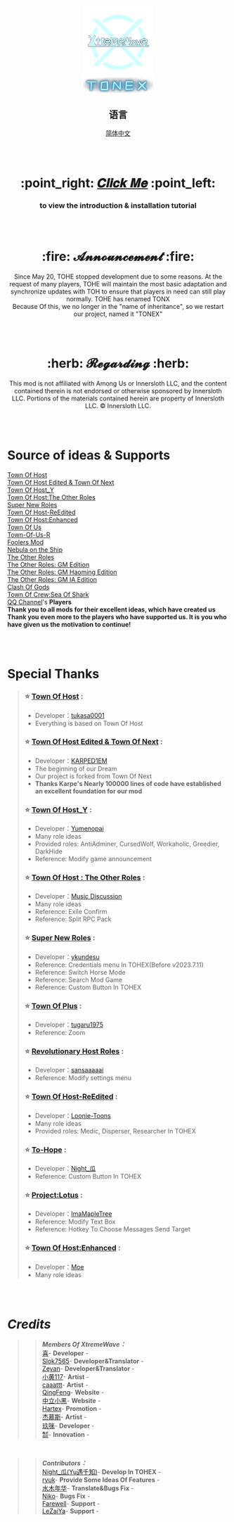 <div align="center">
  <img width="160" src="Assets/LOGO.png" alt="logo"></br>
  <img width="160" src="Assets/Title.svg" alt="title"></br>

  ## 语言
[简体中文](https://github.com/XtremeWave/TownOfNewEpic_Xtreme/blob/TONEX/README-Zh.md)
 

  </br></br>

  <h1>:point_right: <a href="https://tonex.cc">𝑪𝒍𝒊𝒄𝒌 𝑴𝒆</a> :point_left:</h1> 
  <h3>to view the introduction & installation tutorial</h3>  

  </br></br>

  <h1>:fire: 𝓐𝓷𝓷𝓸𝓾𝓷𝓬𝓮𝓶𝓮𝓷𝓽 :fire:</h1>
  <p>Since May 20, TOHE stopped development due to some reasons. At the request of many players, TOHE will maintain the most basic adaptation and synchronize updates with TOH to ensure that players in need can still play normally. TOHE has renamed TONX<br>Because Of this, we no longer in the "name of inheritance", so we restart our project, named it "TONEX"</p>

  </br></br>

  <h1>:herb: 𝓡𝓮𝓰𝓪𝓻𝓭𝓲𝓷𝓰 :herb:</h1>
  <p>This mod is not affiliated with Among Us or Innersloth LLC, and the content contained therein is not endorsed or otherwise sponsored by Innersloth LLC. Portions of the materials contained herein are property of Innersloth LLC. © Innersloth LLC.</p>

  </br></br>

</div>
<div align="left">

  # Source of ideas & Supports
[Town Of Host](https://github.com/tukasa0001/TownOfHost)<br>
[Town Of Host Edited & Town Of Next](https://github.com/KARPED1EM/TownOfHostEdited)<br>
[Town Of Host_Y](https://github.com/Yumenopai/TownOfHost_Y)<br>
[Town Of Host:The Other Roles](https://github.com/music-discussion/TownOfHost-TheOtherRoles)<br>
[Super New Roles](https://github.com/ykundesu/SuperNewRoles)<br>
[Town Of Host-ReEdited](https://github.com/Loonie-Toons/TownOfHost-ReEdited)<br>
[Town Of Host:Enhanced](https://github.com/0xDrMoe/TownofHost-Enhanced)<br>
[Town Of Us](https://github.com/Loonie-Toons/TownOfHost-ReEdited)<br>
[Town-Of-Us-R](https://github.com/eDonnes124/Town-Of-Us-R)<br>
[Foolers Mod](https://github.com/MengTube/Foolers-Mod)<br>
[Nebula on the Ship](https://github.com/Dolly1016/Nebula)<br>
[The Other Roles](https://github.com/TheOtherRolesAU/TheOtherRoles)<br>
[The Other Roles: GM Edition](https://github.com/yukinogatari/TheOtherRoles-GM)<br>
[The Other Roles: GM Haoming Edition](https://github.com/haoming37/TheOtherRoles-GM-Haoming)<br>
[The Other Roles: GM IA Edition](https://github.com/dabao40/TheOtherRolesGMIA)<br>
[Clash Of Gods](https://github.com/CognifyDev/ClashOfGods)<br>
[Town Of Crew:Sea Of Shark](https://github.com/yiTOC/TOCS)<br>
[QQ Channel](https://pd.qq.com/s/gm7xdfhw8)'s **Players**<br>
**Thank you to all mods for their excellent ideas, which have created us**<br>
**Thank you even more to the players who have supported us. It is you who have given us the motivation to continue!**

  </br></br>

# Special Thanks
>
>### :star: [Town Of Host](https://github.com/tukasa0001/TownOfHost) :
>
> - Developer：[tukasa0001](https://github.com/tukasa0001)
> - Everything is based on Town Of Host
>
>### :star: [Town Of Host Edited & Town Of Next](https://github.com/KARPED1EM/TownOfHostEdited) :
> 
> - Developer：[KARPED1EM](https://github.com/KARPED1EM)
> - The beginning of our Dream
> - Our project is forked from Town Of Next 
> - **Thanks Karpe's Nearly 100000 lines of code have established an excellent foundation for our mod**
>
>### :star: [Town Of Host_Y](https://github.com/Yumenopai/TownOfHost_Y) :
> 
> - Developer：[Yumenopai](https://github.com/Yumenopai)
> - Many role ideas
> - Provided roles: AntiAdminer, CursedWolf, Workaholic, Greedier, DarkHide
> - Reference: Modify game announcement
>### :star: [Town Of Host : The Other Roles](https://github.com/music-discussion/TownOfHost-TheOtherRoles) :
>
> - Developer：[Music Discussion](https://github.com/music-discussion)
> - Many role ideas
> - Reference: Exile Confirm
> - Reference: Split RPC Pack
>
>### :star: [Super New Roles](https://github.com/ykundesu/SuperNewRoles) :
> 
> - Developer：[ykundesu](https://github.com/ykundesu)
> - Reference: Credentials menu In TOHEX(Before v2023.7.11)
> - Reference: Switch Horse Mode
> - Reference: Search Mod Game
> - Reference: Custom Button In TOHEX
>
>### :star: [Town Of Plus](https://github.com/tugaru1975/TownOfPlus) :
> 
> - Developer：[tugaru1975](https://github.com/tugaru1975)
> - Reference: Zoom
>
>### :star: [Revolutionary Host Roles](https://github.com/sansaaaaai/Revolutionary-host-roles) :
> 
> - Developer：[sansaaaaai](https://github.com/sansaaaaai)
> - Reference: Modify settings menu 
>
>### :star: [Town Of Host-ReEdited](https://github.com/Loonie-Toons/TownOfHost-ReEdited) :
> 
> - Developer：[Loonie-Toons](https://github.com/Loonie-Toons)
> - Many role ideas
> - Provided roles: Medic, Disperser, Researcher In TOHEX
>  
>### :star: [To-Hope](https://gitee.com/xigua_ya/to-hope) :
> 
> - Developer：[Night_瓜](https://gitee.com/xigua_ya)
> - Reference: Custom Button In TOHEX
> 
>### :star: [Project:Lotus](https://github.com/ImaMapleTree/Lotus) :
> 
> - Developer：[ImaMapleTree](https://github.com/ImaMapleTree)
> - Reference: Modify Text Box
> - Reference: Hotkey To Choose Messages Send Target
>
>### :star: [Town Of Host:Enhanced](https://github.com/0xDrMoe/TownofHost-Enhanced) :
> 
> - Developer：[Moe](https://github.com/0xDrMoe)
> - Many role ideas
>
	
  </br></br>

# ***Credits***
>> ***Members Of XtremeWave：***<BR>
>[喜]()- **Developer** -<br>
>[Slok7565](https://github.com/Slok7565)- **Developer&Translator** -<br>
>[Zeyan]()- **Developer&Translator** -<br>
>[小黄117]()- **Artist** -<br>
>[caaattt]()- **Artist** -<br>
>[QingFeng]()- **Website** -<br>
>[中立小黑]()- **Website** -<br>
>[Hartex]()- **Promotion** -<br>
>[杰慕斯]()- **Artist** -<br>
>[玖咪]()- **Developer** -<br>
>[㍿]()- **Innovation** -<br>

  </br>

>> ***Contributors：***<BR>
>[Night_瓜(Yu遇千知)]()- **Develop In TOHEX** -<br>
>[ryuk]()- **Provide Some Ideas Of Features** -<br>
>[水木年华]()- **Translate&Bugs Fix** -<br>
>[Niko]()- **Bugs Fix** -<br>
>[Farewell]()- **Support** -<br>
>[LeZaiYa]()- **Support** -<br>
</div>
